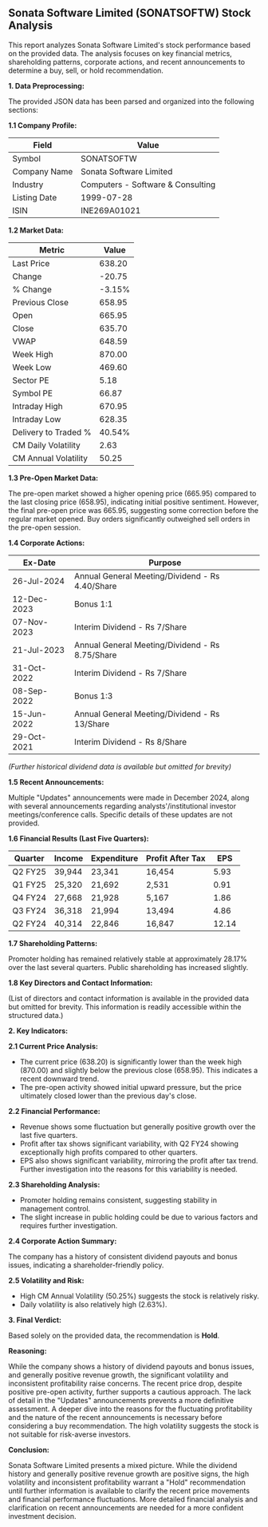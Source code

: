 ## Sonata Software Limited (SONATSOFTW) Stock Analysis

This report analyzes Sonata Software Limited's stock performance based on the provided data.  The analysis focuses on key financial metrics, shareholding patterns, corporate actions, and recent announcements to determine a buy, sell, or hold recommendation.

**1. Data Preprocessing:**

The provided JSON data has been parsed and organized into the following sections:

**1.1 Company Profile:**

| Field                 | Value                               |
|----------------------|---------------------------------------|
| Symbol                | SONATSOFTW                           |
| Company Name          | Sonata Software Limited               |
| Industry              | Computers - Software & Consulting     |
| Listing Date          | 1999-07-28                           |
| ISIN                  | INE269A01021                         |


**1.2 Market Data:**

| Metric                | Value     |
|-----------------------|------------|
| Last Price            | 638.20     |
| Change                | -20.75     |
| % Change              | -3.15%     |
| Previous Close        | 658.95     |
| Open                  | 665.95     |
| Close                 | 635.70     |
| VWAP                  | 648.59     |
| Week High             | 870.00     |
| Week Low              | 469.60     |
| Sector PE             | 5.18       |
| Symbol PE             | 66.87      |
| Intraday High         | 670.95     |
| Intraday Low          | 628.35     |
| Delivery to Traded % | 40.54%     |
| CM Daily Volatility   | 2.63       |
| CM Annual Volatility  | 50.25      |


**1.3 Pre-Open Market Data:**

The pre-open market showed a higher opening price (665.95) compared to the last closing price (658.95), indicating initial positive sentiment. However, the final pre-open price was 665.95, suggesting some correction before the regular market opened.  Buy orders significantly outweighed sell orders in the pre-open session.

**1.4 Corporate Actions:**

| Ex-Date      | Purpose                                      |
|--------------|----------------------------------------------|
| 26-Jul-2024  | Annual General Meeting/Dividend - Rs 4.40/Share |
| 12-Dec-2023  | Bonus 1:1                                     |
| 07-Nov-2023  | Interim Dividend - Rs 7/Share                 |
| 21-Jul-2023  | Annual General Meeting/Dividend - Rs 8.75/Share |
| 31-Oct-2022  | Interim Dividend - Rs 7/Share                 |
| 08-Sep-2022  | Bonus 1:3                                     |
| 15-Jun-2022  | Annual General Meeting/Dividend - Rs 13/Share   |
| 29-Oct-2021  | Interim Dividend - Rs 8/Share                 |
 *(Further historical dividend data is available but omitted for brevity)*


**1.5 Recent Announcements:**

Multiple "Updates" announcements were made in December 2024, along with several announcements regarding analysts'/institutional investor meetings/conference calls.  Specific details of these updates are not provided.


**1.6 Financial Results (Last Five Quarters):**

| Quarter      | Income     | Expenditure | Profit After Tax | EPS     |
|--------------|------------|-------------|-----------------|---------|
| Q2 FY25      | 39,944     | 23,341       | 16,454           | 5.93    |
| Q1 FY25      | 25,320     | 21,692       | 2,531            | 0.91    |
| Q4 FY24      | 27,668     | 21,928       | 5,167            | 1.86    |
| Q3 FY24      | 36,318     | 21,994       | 13,494           | 4.86    |
| Q2 FY24      | 40,314     | 22,846       | 16,847           | 12.14   |


**1.7 Shareholding Patterns:**

Promoter holding has remained relatively stable at approximately 28.17% over the last several quarters. Public shareholding has increased slightly.


**1.8 Key Directors and Contact Information:**

(List of directors and contact information is available in the provided data but omitted for brevity.  This information is readily accessible within the structured data.)


**2. Key Indicators:**

**2.1 Current Price Analysis:**

* The current price (638.20) is significantly lower than the week high (870.00) and slightly below the previous close (658.95).  This indicates a recent downward trend.
* The pre-open activity showed initial upward pressure, but the price ultimately closed lower than the previous day's close.

**2.2 Financial Performance:**

* Revenue shows some fluctuation but generally positive growth over the last five quarters.
* Profit after tax shows significant variability, with Q2 FY24 showing exceptionally high profits compared to other quarters.
* EPS also shows significant variability, mirroring the profit after tax trend.  Further investigation into the reasons for this variability is needed.

**2.3 Shareholding Analysis:**

* Promoter holding remains consistent, suggesting stability in management control.
* The slight increase in public holding could be due to various factors and requires further investigation.

**2.4 Corporate Action Summary:**

The company has a history of consistent dividend payouts and bonus issues, indicating a shareholder-friendly policy.

**2.5 Volatility and Risk:**

* High CM Annual Volatility (50.25%) suggests the stock is relatively risky.
* Daily volatility is also relatively high (2.63%).

**3. Final Verdict:**

Based solely on the provided data, the recommendation is **Hold**.

**Reasoning:**

While the company shows a history of dividend payouts and bonus issues, and generally positive revenue growth, the significant volatility and inconsistent profitability raise concerns. The recent price drop, despite positive pre-open activity, further supports a cautious approach.  The lack of detail in the "Updates" announcements prevents a more definitive assessment.  A deeper dive into the reasons for the fluctuating profitability and the nature of the recent announcements is necessary before considering a buy recommendation.  The high volatility suggests the stock is not suitable for risk-averse investors.

**Conclusion:**

Sonata Software Limited presents a mixed picture.  While the dividend history and generally positive revenue growth are positive signs, the high volatility and inconsistent profitability warrant a "Hold" recommendation until further information is available to clarify the recent price movements and financial performance fluctuations.  More detailed financial analysis and clarification on recent announcements are needed for a more confident investment decision.
